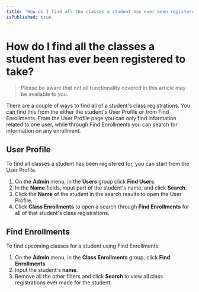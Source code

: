 ```yaml
---
title: "How do I find all the classes a student has ever been registered to take?"
isPublished: true
---
```


# How do I find all the classes a student has ever been registered to take?

> Please be aware that not all functionality covered in this article may be available to you.

There are a couple of ways to find all of a student's class registrations. You can find this from the either the student's User Profile or from Find Enrollments. From the User Profile page you can only find information related to one user, while through Find Enrollments you can search for information on any enrollment.

## User Profile

To find all classes a student has been registered for, you can start from the User Profile. 

1. On the **Admin** menu, in the **Users** group click **Find Users**. 
1. In the **Name** fields, input part of the student's name, and click **Search**. 
1. Click the **Name** of the student in the search results to open the User Profile. 
1. Click **Class Enrollments** to open a search through **Find Enrollments** for all of that student's class registrations.

## Find Enrollments

To find upcoming classes for a student using Find Enrollments:

1. On the **Admin** menu, in the **Class Enrollments** group, click **Find Enrollments**. 
1. Input the student's **name**. 
1. Remove all the other filters and click **Search** to view all class registrations ever made for the student.

